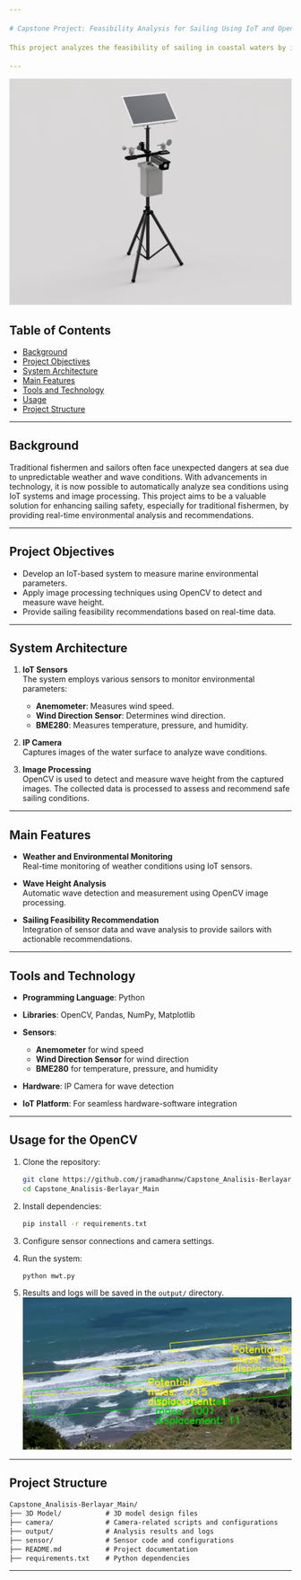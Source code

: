 ```yaml
---

# Capstone Project: Feasibility Analysis for Sailing Using IoT and OpenCV

This project analyzes the feasibility of sailing in coastal waters by integrating IoT technology and image processing with OpenCV. It leverages environmental sensors and an IP camera to automatically detect and measure wave parameters, providing reliable information to fishermen and sailors about safe sailing conditions.

---
```

![3D Model Overview](https://github.com/jramadhannw/Capstone_Analisis-Berlayar_Main/blob/main/output/3dmodel.png)
## Table of Contents
- [Background](#background)
- [Project Objectives](#project-objectives)
- [System Architecture](#system-architecture)
- [Main Features](#main-features)
- [Tools and Technology](#tools-and-technology)
- [Usage](#usage)
- [Project Structure](#project-structure)

---

## Background

Traditional fishermen and sailors often face unexpected dangers at sea due to unpredictable weather and wave conditions. With advancements in technology, it is now possible to automatically analyze sea conditions using IoT systems and image processing. This project aims to be a valuable solution for enhancing sailing safety, especially for traditional fishermen, by providing real-time environmental analysis and recommendations.

---

## Project Objectives

- Develop an IoT-based system to measure marine environmental parameters.
- Apply image processing techniques using OpenCV to detect and measure wave height.
- Provide sailing feasibility recommendations based on real-time data.

---

## System Architecture

1. **IoT Sensors**  
   The system employs various sensors to monitor environmental parameters:  
   - **Anemometer**: Measures wind speed.  
   - **Wind Direction Sensor**: Determines wind direction.  
   - **BME280**: Measures temperature, pressure, and humidity.  

2. **IP Camera**  
   Captures images of the water surface to analyze wave conditions.

3. **Image Processing**  
   OpenCV is used to detect and measure wave height from the captured images. The collected data is processed to assess and recommend safe sailing conditions.

---

## Main Features

- **Weather and Environmental Monitoring**  
  Real-time monitoring of weather conditions using IoT sensors.

- **Wave Height Analysis**  
  Automatic wave detection and measurement using OpenCV image processing.

- **Sailing Feasibility Recommendation**  
  Integration of sensor data and wave analysis to provide sailors with actionable recommendations.

---

## Tools and Technology

- **Programming Language**: Python  
- **Libraries**: OpenCV, Pandas, NumPy, Matplotlib  
- **Sensors**:  
  - **Anemometer** for wind speed  
  - **Wind Direction Sensor** for wind direction  
  - **BME280** for temperature, pressure, and humidity  

- **Hardware**: IP Camera for wave detection  
- **IoT Platform**: For seamless hardware-software integration  

---

## Usage for the OpenCV

1. Clone the repository:
   ```bash
   git clone https://github.com/jramadhannw/Capstone_Analisis-Berlayar_Main.git
   cd Capstone_Analisis-Berlayar_Main
   ```

2. Install dependencies:
   ```bash
   pip install -r requirements.txt
   ```

3. Configure sensor connections and camera settings.

4. Run the system:
   ```bash
   python mwt.py
   ```

5. Results and logs will be saved in the `output/` directory.
![Result](https://github.com/jramadhannw/Capstone_Analisis-Berlayar_Main/blob/main/output/Screenshot%202024-11-26%20224805.png)
---

## Project Structure

```plaintext
Capstone_Analisis-Berlayar_Main/
├── 3D Model/           # 3D model design files
├── camera/             # Camera-related scripts and configurations
├── output/             # Analysis results and logs
├── sensor/             # Sensor code and configurations
├── README.md           # Project documentation
├── requirements.txt    # Python dependencies
```

---
